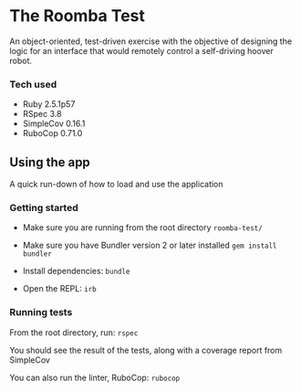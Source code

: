# The Roomba Test

An object-oriented, test-driven exercise with the objective of designing the logic for an interface that would remotely control a self-driving hoover robot.

### Tech used
- Ruby 2.5.1p57
- RSpec 3.8
- SimpleCov 0.16.1
- RuboCop 0.71.0

## Using the app

A quick run-down of how to load and use the application

### Getting started

- Make sure you are running from the root directory `roomba-test/`

- Make sure you have Bundler version 2 or later installed `gem install bundler`

- Install dependencies: `bundle`

- Open the REPL: `irb`


### Running tests

From the root directory, run: `rspec`

You should see the result of the tests, along with a coverage report from SimpleCov

You can also run the linter, RuboCop: `rubocop`
